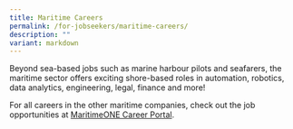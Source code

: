 ```yaml
---
title: Maritime Careers
permalink: /for-jobseekers/maritime-careers/
description: ""
variant: markdown
---
```

Beyond sea-based jobs such as marine harbour pilots and seafarers, the maritime sector offers exciting shore-based roles in automation, robotics, data analytics, engineering, legal, finance and more!

For all careers in the other maritime companies, check out the job opportunities at [MaritimeONE Career Portal](https://www.maritimeone.sg/job-listing).